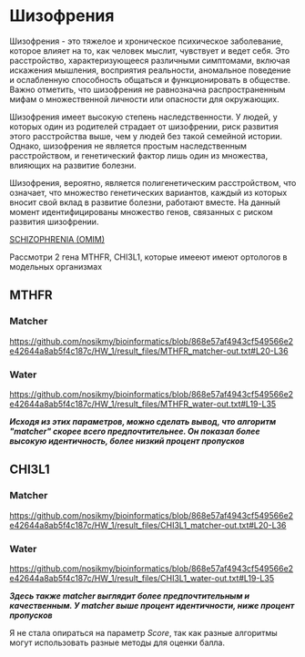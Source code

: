 # Шизофрения
Шизофрения - это тяжелое и хроническое психическое заболевание, которое влияет на то, как человек мыслит, чувствует и ведет себя. Это расстройство, характеризующееся различными симптомами, включая искажения мышления, восприятия реальности, аномальное поведение и ослабленную способность общаться и функционировать в обществе. Важно отметить, что шизофрения не равнозначна распространенным мифам о множественной личности или опасности для окружающих.

Шизофрения имеет высокую степень наследственности. У людей, у которых один из родителей страдает от шизофрении, риск развития этого расстройства выше, чем у людей без такой семейной истории. Однако, шизофрения не является простым наследственным расстройством, и генетический фактор лишь один из множества, влияющих на развитие болезни.

Шизофрения, вероятно, является полигенетическим расстройством, что означает, что множество генетических вариантов, каждый из которых вносит свой вклад в развитие болезни, работают вместе. На данный момент идентифицированы множество генов, связанных с риском развития шизофрении.

[SCHIZOPHRENIA (OMIM)](https://omim.org/entry/181500?search=schizophrenia&highlight=schizophrenia)

Рассмотри 2 гена MTHFR, CHI3L1, которые имееют имеют ортологов в модельных организмах

## MTHFR
### Matcher
https://github.com/nosikmy/bioinformatics/blob/868e57af4943cf549566e2e42644a8ab5f4c187c/HW_1/result_files/MTHFR_matcher-out.txt#L20-L36
### Water
https://github.com/nosikmy/bioinformatics/blob/868e57af4943cf549566e2e42644a8ab5f4c187c/HW_1/result_files/MTHFR_water-out.txt#L19-L35

***Исходя из этих параметров, можно сделать вывод, что алгоритм "matcher" скорее всего предпочтительнее. Он показал более высокую идентичность, более низкий процент пропусков***

## CHI3L1
### Matcher
https://github.com/nosikmy/bioinformatics/blob/868e57af4943cf549566e2e42644a8ab5f4c187c/HW_1/result_files/CHI3L1_matcher-out.txt#L20-L36
### Water
https://github.com/nosikmy/bioinformatics/blob/868e57af4943cf549566e2e42644a8ab5f4c187c/HW_1/result_files/CHI3L1_water-out.txt#L19-L35

***Здесь также matcher выглядит более предпочтительным и качественным. У matcher выше процент идентичности, ниже процент пропусков***

Я не стала опираться на параметр *Score*, так как разные алгоритмы могут использовать разные методы для оценки балла.